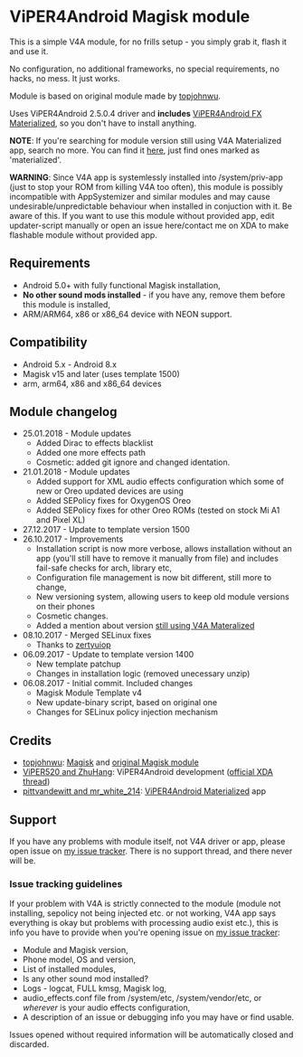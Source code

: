 # ViPER4Android Magisk module

This is a simple V4A module, for no frills setup - you simply grab it, flash it and use it.

No configuration, no additional frameworks, no special requirements, no hacks, no mess. It just works.

Module is based on original module made by [topjohnwu](https://github.com/topjohnwu).

Uses ViPER4Android 2.5.0.4 driver and **includes** [ViPER4Android FX Materialized](https://labs.xda-developers.com/store/app/com.pittvandewitt.viperfx), so you don't have to install anything.

**NOTE**: If you're searching for module version still using V4A Materialized app, search no more. You can find it [here](https://github.com/ShadySquirrel/ViPER4Android/releases), just find ones marked as 'materialized'.

**WARNING**: Since V4A app is systemlessly installed into /system/priv-app (just to stop your ROM from killing V4A too often), this module is possibly incompatible with AppSystemizer and similar modules and may cause undesirable/unpredictable behaviour when installed in conjuction with it. Be aware of this. If you want to use this module without provided app, edit updater-script manually or open an issue here/contact me on XDA to make flashable module without provided app.

## Requirements
* Android 5.0+ with fully functional Magisk installation,
* **No other sound mods installed** - if you have any, remove them before this module is installed,
* ARM/ARM64, x86 or x86_64 device with NEON support.

## Compatibility
* Android 5.x - Android 8.x
* Magisk v15 and later (uses template 1500)
* arm, arm64, x86 and x86_64 devices

## Module changelog
* 25.01.2018 - Module updates
	*	Added Dirac to effects blacklist
	* Added one more effects path
	* Cosmetic: added git ignore and changed identation.
* 21.01.2018 - Module updates
	* Added support for XML audio effects configuration which some of new or Oreo updated devices are using
	* Added SEPolicy fixes for OxygenOS Oreo
	* Added SEPolicy fixes for other Oreo ROMs (tested on stock Mi A1 and Pixel XL)
* 27.12.2017 - Update to template version 1500
* 26.10.2017 - Improvements
	* Installation script is now more verbose, allows installation without an app (you'll still have to remove it manually from file) and includes fail-safe checks for arch, library etc,
	* Configuration file management is now bit different, still more to change,
	* New versioning system, allowing users to keep old module versions on their phones
	* Cosmetic changes.
	* Added a mention about version  [still using V4A Materalized](https://github.com/ShadySquirrel/ViPER4Android/releases)
* 08.10.2017 - Merged SELinux fixes
	* Thanks to [zertyuiop](https://github.com/zertyuiop/ViPER4Android)
* 06.09.2017 - Update to template version 1400
	* New template patchup
	* Changes in installation logic (removed unecessary unzip)
* 06.08.2017 - Initial commit. Included changes
	* Magisk Module Template v4
	* New update-binary script, based on original one
	* Changes for SELinux policy injection mechanism

## Credits
* [topjohnwu](https://github.com/topjohnwu): [Magisk](https://github.com/topjohnwu/Magisk) and [original Magisk module](https://github.com/Magisk-Modules-Repo/ViPER4Android/)
* [ViPER520 and ZhuHang](http://vipersaudio.com/blog/): ViPER4Android development ([official XDA thread](https://forum.xda-developers.com/showthread.php?t=2191223))
* [pittvandewitt and mr_white_214](https://forum.xda-developers.com/android/themes/app-viper4android-materialized-t3624655): [ViPER4Android Materialized](https://github.com/MrWhite214/v4a_material/) app

## Support
If you have any problems with module itself, not V4A driver or app, please open issue on [my issue tracker](https://github.com/ShadySquirrel/ViPER4Android/issues). There is no support thread, and there never will be.

### Issue tracking guidelines
If your problem with V4A is strictly connected to the module (module not installing, sepolicy not being injected etc. or not working, V4A app says everything is okay but problems with processing audio exist etc.), this is info you have to provide when you're opening issue on [my issue tracker](https://github.com/ShadySquirrel/ViPER4Android/issues):

* Module and Magisk version,
* Phone model, OS and version,
* List of installed modules,
* Is any other sound mod installed?
* Logs - logcat, FULL kmsg, Magisk log,
* audio_effects.conf file from /system/etc, /system/vendor/etc, or *wherever* is your audio effects configuration,
* A description of an issue or debugging info you may have or find usable.

Issues opened without required information will be automatically closed and discarded.
